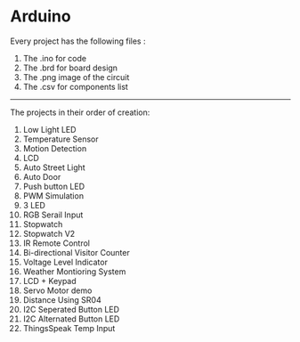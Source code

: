 # Arduino

Every project has the following files :
1. The .ino for code<br>
2. The .brd for board design<br>
3. The .png image of the circuit<br>
4. The .csv for components list<br>
<hr>

The projects in their order of creation:<br>
1. Low Light LED<br>
2. Temperature Sensor<br>
3. Motion Detection<br>
4. LCD<br>
5. Auto Street Light<br>
6. Auto Door<br>
7. Push button LED<br>
8. PWM Simulation<br>
9. 3 LED<br>
10. RGB Serail Input<br>
11. Stopwatch<br>
12. Stopwatch V2<br>
13. IR Remote Control<br>
14. Bi-directional Visitor Counter<br>
15. Voltage Level Indicator<br>
16. Weather Montioring System<br>
17. LCD + Keypad<br>
18. Servo Motor demo<br>
19. Distance Using SR04<br>
20. I2C Seperated Button LED<br>
21. I2C Alternated Button LED<br>
22. ThingsSpeak Temp Input<br>
